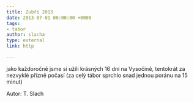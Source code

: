 ```yaml
---
title: Zubří 2013
date: 2013-07-01 00:00:00 +0000
tags:
- tabor
author: slacha
type: external
link: http

---
```

jako každoročně jsme si užili krásných 16 dní na Vysočině, tentokrát za nezvyklé přízně počasí (za celý tábor sprchlo snad jednou poránu na 15 minut)

Autor: T. Slach
